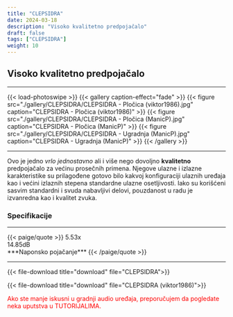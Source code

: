 ```yaml
---
title: "CLEPSIDRA"
date: 2024-03-18
description: "Visoko kvalitetno predpojačalo"
draft: false
tags: ["CLEPSIDRA"]
weight: 10
---
```

## Visoko kvalitetno predpojačalo

<hr>
{{< load-photoswipe >}}
{{< gallery caption-effect="fade" >}}
  {{< figure src="./gallery/CLEPSIDRA/CLEPSIDRA - Pločica (viktor1986).jpg" caption="CLEPSIDRA - Pločica (viktor1986)" >}}
  {{< figure src="./gallery/CLEPSIDRA/CLEPSIDRA - Pločica (ManicP).jpg" caption="CLEPSIDRA - Pločica (ManicP)" >}}
  {{< figure src="./gallery/CLEPSIDRA/CLEPSIDRA - Ugradnja (ManicP).jpg" caption="CLEPSIDRA - Ugradnja (ManicP)" >}}
{{< /gallery >}}
<hr>

Ovo je jedno *vrlo jednostavno* ali i više nego dovoljno **kvalitetno** predpojačalo za većinu prosečnih primena. Njegove ulazne i izlazne karakteristike su prilagođene gotovo bilo kakvoj konfiguraciji ulaznih uređaja kao i većini izlaznih stepena standardne ulazne osetljivosti. Iako su korišćeni sasvim standardni i svuda nabavljivi delovi, pouzdanost u radu je izvanredna kao i kvalitet zvuka.

### Specifikacije
<hr>
{{< paige/quote >}}
5.53x<br>14.85dB<br>***Naponsko pojačanje***
{{< /paige/quote >}}
<hr>

{{< file-download title="download" file="CLEPSIDRA">}}

{{< file-download title="download" file="CLEPSIDRA (viktor1986)">}}

<p style="color: red;" class="text-center">Ako ste manje iskusni u gradnji audio uređaja, preporučujem da pogledate neka uputstva u TUTORIJALIMA.</p>
